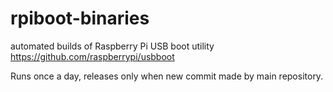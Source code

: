 # rpiboot-binaries
automated builds of Raspberry Pi USB boot utility
https://github.com/raspberrypi/usbboot

Runs once a day, releases only when new commit made by main repository.